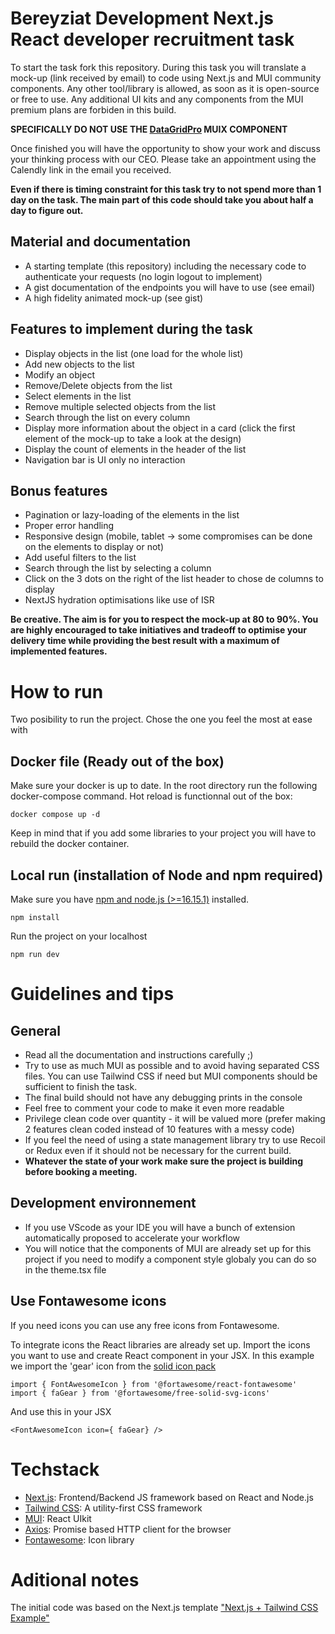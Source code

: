 # Bereyziat Development Next.js React developer recruitment task

To start the task fork this repository.
During this task you will translate a mock-up (link received by email) to code using Next.js and MUI community components. Any other tool/library is allowed, as soon as it is open-source or free to use. Any additional UI kits and any components from the MUI premium plans are forbiden in this build.

**SPECIFICALLY DO NOT USE THE [DataGridPro](https://mui.com/x/react-data-grid/) MUIX COMPONENT**

Once finished you will have the opportunity to show your work and discuss your thinking process with our CEO. Please take an appointment using the Calendly link in the email you received.

**Even if there is timing constraint for this task try to not spend more than 1 day on the task. The main part of this code should take you about half a day to figure out.**

## Material and documentation

- A starting template (this repository) including the necessary code to authenticate your requests (no login logout to implement)
- A gist documentation of the endpoints you will have to use (see email)
- A high fidelity animated mock-up (see gist)

## Features to implement during the task

- Display objects in the list (one load for the whole list)
- Add new objects to the list
- Modify an object
- Remove/Delete objects from the list
- Select elements in the list
- Remove multiple selected objects from the list
- Search through the list on every column
- Display more information about the object in a card (click the first element of the mock-up to take a look at the design)
- Display the count of elements in the header of the list
- Navigation bar is UI only no interaction

## Bonus features

- Pagination or lazy-loading of the elements in the list
- Proper error handling
- Responsive design (mobile, tablet -> some compromises can be done on the elements to display or not)
- Add useful filters to the list
- Search through the list by selecting a column
- Click on the 3 dots on the right of the list header to chose de columns to display
- NextJS hydration optimisations like use of ISR

**Be creative. The aim is for you to respect the mock-up at 80 to 90%. You are highly encouraged to take initiatives and tradeoff to optimise your delivery time while providing the best result with a maximum of implemented features.**

# How to run

Two posibility to run the project. Chose the one you feel the most at ease with

## Docker file (Ready out of the box)

Make sure your docker is up to date.
In the root directory run the following docker-compose command. Hot reload is functionnal out of the box:

```
docker compose up -d
```

Keep in mind that if you add some libraries to your project you will have to rebuild the docker container.

## Local run (installation of Node and npm required)

Make sure you have [npm and node.js (>=16.15.1)](https://docs.npmjs.com/downloading-and-installing-node-js-and-npm) installed.

```
npm install
```

Run the project on your localhost

```
npm run dev
```

# Guidelines and tips

## General

- Read all the documentation and instructions carefully ;)
- Try to use as much MUI as possible and to avoid having separated CSS files. You can use Tailwind CSS if need but MUI components should be sufficient to finish the task.
- The final build should not have any debugging prints in the console
- Feel free to comment your code to make it even more readable
- Privilege clean code over quantity - it will be valued more (prefer making 2 features clean coded instead of 10 features with a messy code)
- If you feel the need of using a state management library try to use Recoil or Redux even if it should not be necessary for the current build.
- **Whatever the state of your work make sure the project is building before booking a meeting.**

## Development environnement

- If you use VScode as your IDE you will have a bunch of extension automatically proposed to accelerate your workflow
- You will notice that the components of MUI are already set up for this project if you need to modify a component style globaly you can do so in the theme.tsx file

## Use Fontawesome icons

If you need icons you can use any free icons from Fontawesome.

To integrate icons the React libraries are already set up. Import the icons you want to use and create React component in your JSX. In this example we import the 'gear' icon from the [solid icon pack](https://fontawesome.com/search?s=solid)

```
import { FontAwesomeIcon } from '@fortawesome/react-fontawesome'
import { faGear } from '@fortawesome/free-solid-svg-icons'
```

And use this in your JSX

```
<FontAwesomeIcon icon={ faGear} />
```

# Techstack

- [Next.js](https://nextjs.org/): Frontend/Backend JS framework based on React and Node.js
- [Tailwind CSS](https://tailwindcss.com/): A utility-first CSS framework
- [MUI](https://mui.com/): React UIkit
- [Axios](https://axios-http.com/): Promise based HTTP client for the browser
- [Fontawesome](https://fontawesome.com/): Icon library

# Aditional notes

The initial code was based on the Next.js template ["Next.js + Tailwind CSS Example"](https://github.com/vercel/next.js/tree/canary/examples/with-tailwindcss)
